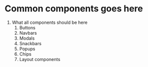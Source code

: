 # Common components goes here 

1. What all components should be here 
    1. Buttons
    2. Navbars
    3. Modals
    4. Snackbars 
    5. Popups 
    6. Chips 
    7. Layout components 
